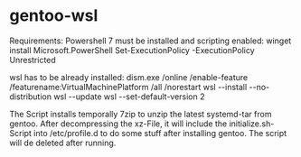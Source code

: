 # gentoo-wsl

Requirements:
Powershell 7 must be installed and scripting enabled:
winget install Microsoft.PowerShell
Set-ExecutionPolicy -ExecutionPolicy Unrestricted

wsl has to be already installed:
dism.exe /online /enable-feature /featurename:VirtualMachinePlatform /all /norestart
wsl --install  --no-distribution
wsl --update
wsl --set-default-version 2

The Script installs temporally 7zip to unzip the latest systemd-tar from gentoo.
After decompressing the xz-File, it will include the initialize.sh-Script into /etc/profile.d to do some stuff after installing gentoo.
The script will de deleted after running.

